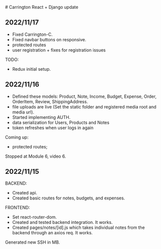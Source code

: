 # Carrington React + Django update

## 2022/11/17

- Fixed Carrington-C.
- Fixed navbar buttons on responsive.
- protected routes
- user registration + fixes for registration issues

TODO:

- Redux initial setup.

## 2022/11/16

- Defined these models: Product, Note, Income, Budget, Expense, Order, OrderItem, Review, ShippingAddress.
- file uploads are live (Set the static folder and registered media root and media url).
- Started implementing AUTH.
- data serialization for Users, Products and Notes
- token refreshes when user logs in again

Coming up:

- protected routes;

Stopped at Module 6, video 6.

## 2022/11/15

BACKEND:

- Created api.
- Created basic routes for notes, budgets, and expenses.

FRONTEND:

- Set react-router-dom.
- Created and tested backend integration. It works.
- Created pages/notes/[id].js which takes individual notes from the backend through an axios req. It works.

Generated new SSH in MB.
